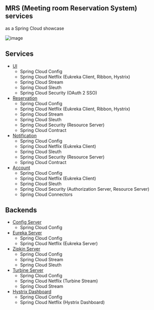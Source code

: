 ## MRS (Meeting room Reservation System) services

as a Spring Cloud showcase

![image](https://cloud.githubusercontent.com/assets/106908/21414902/53b3b398-c847-11e6-85b1-a0eb494b506e.png)

## Services

* [UI](mrs-ui)
    * Spring Cloud Config
    * Spring Cloud Netflix (Eukreka Client, Ribbon, Hystrix)
    * Spring Cloud Stream
    * Spring Cloud Sleuth
    * Spring Cloud Security (OAuth 2 SSO)
* [Reservation](reservation)
    * Spring Cloud Config
    * Spring Cloud Netflix (Eukreka Client, Ribbon, Hystrix)
    * Spring Cloud Stream
    * Spring Cloud Sleuth
    * Spring Cloud Security (Resource Server)
    * Spring Cloud Contract
* [Notification](notification)
    * Spring Cloud Config
    * Spring Cloud Netflix (Eukreka Client)
    * Spring Cloud Sleuth
    * Spring Cloud Security (Resource Server)
    * Spring Cloud Contract
* [Account](account)
    * Spring Cloud Config
    * Spring Cloud Netflix (Eukreka Client)
    * Spring Cloud Sleuth
    * Spring Cloud Security (Authorization Server, Resource Server)
    * Spring Cloud Connectors

## Backends

* [Config Server](local-backends/config-server)
    * Spring Cloud Config
* [Eureka Server](local-backends/eureka-server)
    * Spring Cloud Config
    * Spring Cloud Netflix (Eukreka Server)
* [Zipkin Server](local-backends/zipkin-server)
    * Spring Cloud Config
    * Spring Cloud Stream
    * Spring Cloud Sleuth
* [Turbine Server](local-backends/turbine-server)
    * Spring Cloud Config
    * Spring Cloud Netflix (Turbine Stream)
    * Spring Cloud Stream
* [Hystrix Dashboard](local-backends/hystrix-dashboard)
    * Spring Cloud Config
    * Spring Cloud Netflix (Hystrix Dashboard)